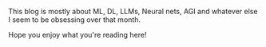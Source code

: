 This blog is mostly about ML, DL, LLMs, Neural nets, AGI and whatever else I seem to be obsessing over that month.

Hope you enjoy what you're reading here!

